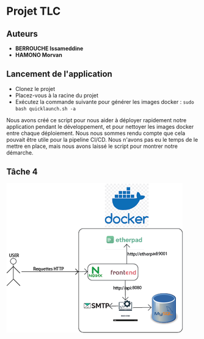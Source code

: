 # Projet TLC

## Auteurs

- **BERROUCHE Issameddine**
- **HAMONO Morvan**

## Lancement de l'application

- Clonez le projet
- Placez-vous à la racine du projet
- Exécutez la commande suivante pour générer les images docker : ```sudo bash quicklaunch.sh -a```

Nous avons créé ce script pour nous aider à déployer rapidement notre application pendant le développement, et pour nettoyer les images docker entre chaque déploiement. Nous nous sommes rendu compte que cela pouvait être utile pour la pipeline CI/CD. Nous n'avons pas eu le temps de le mettre en place, mais nous avons laissé le script pour montrer notre démarche.

## Tâche 4

![Diagramme de déploiement](./images/schema.png)
